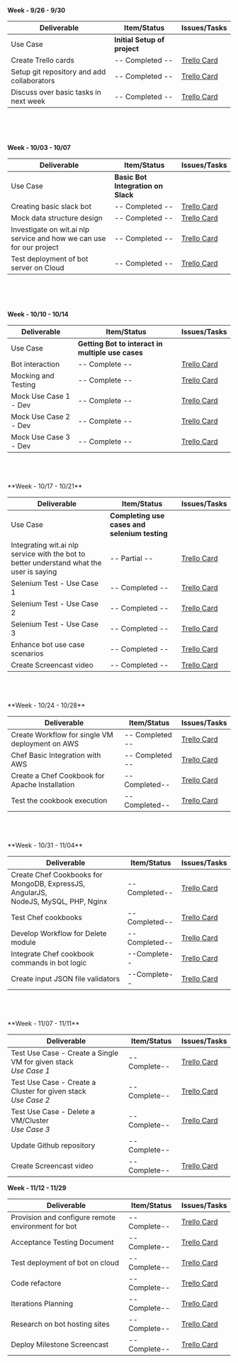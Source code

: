 **Week - 9/26 - 9/30**


| Deliverable   | Item/Status   |  Issues/Tasks
| ------------- | ------------  |  ------------
| Use Case      | **Initial Setup of project**          | &nbsp;
| Create Trello cards      | -- Completed --           |  [Trello Card](https://trello.com/c/qdVHLquO)
| Setup git repository and add collaborators      | -- Completed --             |  [Trello Card](https://trello.com/c/OUbUnJTa)
| Discuss over basic tasks in next week      | -- Completed --             |  [Trello Card](https://trello.com/c/Bt5ap6T9)



<br>
<br>
<br>

**Week - 10/03 - 10/07**


| Deliverable   | Item/Status   |  Issues/Tasks
| ------------- | ------------  |  ------------
| Use Case      | **Basic Bot Integration on Slack**          | &nbsp;
|   Creating basic slack bot    | -- Completed --            |  [Trello Card](https://trello.com/c/ZH9hMuRV)
| Mock data structure design      | -- Completed --             |  [Trello Card](https://trello.com/c/HxT5dTsW)
| Investigate on wit.ai nlp service and how we can use for our project      | -- Completed --            |  [Trello Card](https://trello.com/c/ZqBoB3Qd)
| Test deployment of bot server on Cloud | -- Completed -- | [Trello Card](https://trello.com/c/j287j20v)

<br>
<br>
<br>

**Week - 10/10 - 10/14**


| Deliverable   | Item/Status   |  Issues/Tasks
| ------------- | ------------  |  ------------
| Use Case      | **Getting Bot to interact in multiple use cases**          | &nbsp;
|  Bot interaction     | -- Complete --             |  [Trello Card](https://trello.com/c/0oqCFd6D)
| Mocking and Testing      | -- Complete --             |  [Trello Card](https://trello.com/c/Nn5pgsMM)
| Mock Use Case 1 - Dev      | -- Complete --             |  [Trello Card](https://trello.com/c/8Wn2OQVm)
| Mock Use Case 2 - Dev      | -- Complete --             |  [Trello Card](https://trello.com/c/o9qMTNfO)
| Mock Use Case 3 - Dev      | -- Complete --             |  [Trello Card](https://trello.com/c/y3EHgd1L)



<br>
<br>
<br>
**Week - 10/17 - 10/21**


| Deliverable   | Item/Status   |  Issues/Tasks
| ------------- | ------------  |  ------------
| Use Case      | **Completing use cases and selenium testing**          | &nbsp;
|Integrating wit.ai nlp service with the bot to better understand what the user is saying      | -- Partial --             |  [Trello Card](https://trello.com/c/Zy4PKUW0)
| Selenium Test - Use Case 1      | -- Completed --             |  [Trello Card](https://trello.com/c/eZqyoZ5d)
| Selenium Test - Use Case 2      | -- Completed --             |  [Trello Card](https://trello.com/c/4oBAW1Ld)
| Selenium Test - Use Case 3      |  -- Completed --             |  [Trello Card](https://trello.com/c/ukpadEW7)
| Enhance bot use case scenarios | -- Completed -- | [Trello Card](https://trello.com/c/fNXfdiXG)
| Create Screencast video | -- Completed -- | [Trello Card](https://trello.com/c/sYpVZwSm)


<br>
<br>
<br>
**Week - 10/24 - 10/28**


| Deliverable   | Item/Status   |  Issues/Tasks
| ------------- | ------------  |  ------------
| Create Workflow for single VM deployment on AWS | -- Completed -- |  [Trello Card](https://trello.com/c/Uk37nU42)
| Chef Basic Integration with AWS | -- Completed -- | [Trello Card](https://trello.com/c/MqihHM8m)
| Create a Chef Cookbook for Apache Installation | -- Completed-- | [Trello Card](https://trello.com/c/rSq9Q4EX)
| Test the cookbook execution | --Completed-- | [Trello Card](https://trello.com/c/rSq9Q4EX)
<br>
<br>
<br>
**Week - 10/31 - 11/04**

| Deliverable   | Item/Status   |  Issues/Tasks
| ------------- | ------------  |  ------------
| Create Chef Cookbooks for MongoDB, ExpressJS, AngularJS,<br> NodeJS, MySQL, PHP, Nginx  | --Completed-- | [Trello Card](https://trello.com/c/E4OF0M5b)
| Test Chef cookbooks | --Completed--| [Trello Card](https://trello.com/c/E4OF0M5b)
| Develop Workflow for Delete module | --Completed-- | [Trello Card](https://trello.com/c/Irr9b828)
| Integrate Chef cookbook commands in bot logic | --Complete-- | [Trello Card]()
| Create input JSON file validators | --Complete-- | [Trello Card](https://trello.com/c/jHoYqwMG)
<br>
<br>
<br>
**Week - 11/07 - 11/11**

| Deliverable   | Item/Status   |  Issues/Tasks
| ------------- | ------------  |  ------------
| Test Use Case - Create a Single VM for given stack <br> _Use Case 1_| --Complete-- | [Trello Card](https://trello.com/c/Jl2AHxED)
| Test Use Case - Create a Cluster for given stack <br> _Use Case 2_| --Complete-- | [Trello Card](https://trello.com/c/9l5KLEmC)
| Test Use Case - Delete a VM/Cluster <br> _Use Case 3_| --Complete-- | [Trello Card](https://trello.com/c/XVDTEwDC)
| Update Github repository | --Complete-- | &nbsp;
| Create Screencast video | --Complete-- | [Trello Card](https://trello.com/c/1p5TlIfV)


**Week - 11/12 - 11/29**

| Deliverable   | Item/Status   |  Issues/Tasks
| ------------- | ------------  |  ------------
| Provision and configure remote environment for bot | --Complete-- | [Trello Card](https://trello.com/c/Mwi6juUR)
| Acceptance Testing Document|--Complete--|[Trello Card](https://trello.com/c/6WPpvhPP)
|Test deployment of bot on cloud|--Complete--|[Trello Card](https://trello.com/c/j287j20v)
|Code refactore|--Complete--|[Trello Card](https://trello.com/c/vNVnzZlt)
|Iterations Planning| --Complete--|[Trello Card](https://trello.com/c/SC95pnri)
|Research on bot hosting sites|--Complete--|[Trello Card](https://trello.com/c/0j4E419b)
|Deploy Milestone Screencast|--Complete--|[Trello Card](https://trello.com/c/1rKolXkR)